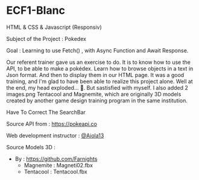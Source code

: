 # ECF1-Blanc

HTML & CSS & Javascript (Responsiv)

Subject of the Project : Pokedex

Goal : Learning to use Fetch() , with Async Function and Await Response.


Our referent trainer gave us an exercise to do. It is to know how to use the API, to be able to make a pokédex. Learn how to browse objects in a text in Json format. And then to display them in our HTML page. It was a good training, and I'm glad to have been able to realize this project alone. Well at the end, my head exploded... 🤕. But sastisfied with myself.
I also added 2 images.png Tentacool and Magnemite, which are originally 3D models created by another game design training program in the same institution.

Have To Correct The SearchBar

Source API from : https://pokeapi.co 

Web development instructor : [@Aiola13](https://github.com/Aiola13)


Source Models 3D : 
- By : https://github.com/Farnights
    - Magnemite : Magneti02.fbx
    - Tentacool : Tentacool.fbx
